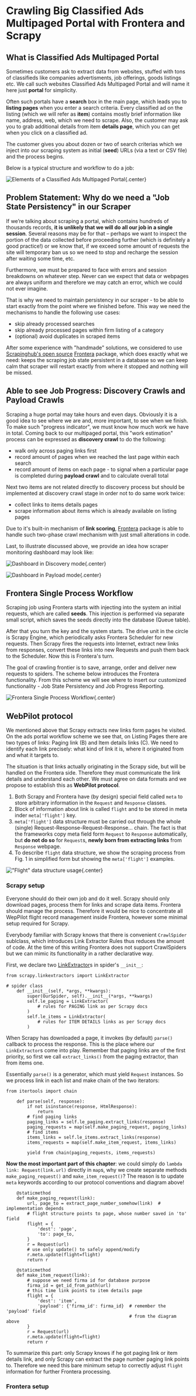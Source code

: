# Crawling Big Classified Ads Multipaged Portal with Frontera and Scrapy

## What is Classified Ads Multipaged Portal

Sometimes customers ask to extract data from websites, stuffed with tons of classifieds like companies advertisments, job offerings, goods listings etc. We call such websites Classified Ads Multipaged Portal and will name it here just **portal** for simplicity.

Often such portals have a **search** box in the main page, which leads you to **listing pages** when you enter a search criteria. Every classified ad on the listing (which we will refer as **item**) contains mostly brief information like name, address, web, which we need to scrape. Also, the customer may ask you to grab additional details from item **details page**, which you can get when you click on a classified ad.

The customer gives you about dozen or two of search criterias which we inject into our scraping system as initial (**seed**) URLs (via a text or CSV file) and the process begins.

Below is a typical structure and workflow to do a job:

![Elements of a Classified Ads Multipaged Portal](webpilot/camp_elems.svg){.center}

## Problem Statement: Why do we need a "Job State Persistency" in our Scraper

If we’re talking about scraping a portal, which contains hundreds of thousands records, **it is unlikely that we will do all our job in a single session**. Several reasons may be for that – perhaps we want to inspect the portion of the data collected before proceeding further (which is definitely a good practice!) or we know that, if we exceed some amount of requests the site will temporary ban us so we need to stop and recharge the session after waiting some time, etc.

Furthermore, we must be prepared to face with errors and session breakdowns on whatever step. Never can we expect that data or webpages are always uniform and therefore we may catch an error, which we could not ever imagine.

That is why we need to maintain persistency in our scraper - to be able to start exactly from the point where we finished before. This way we need the mechanisms to handle the following use cases:

- skip already processed searches
- skip already processed pages within firm listing of a category
- (optional) avoid duplicates in scraped items

After some experience with "handmade" solutions, we considered to use [Scrapinghub's open source] [Frontera] package, which does exactly what we need: keeps the scraping job state persistent in a database so we can keep calm that scraper will restart exactly from where it stopped and nothing will be missed.

## Able to see Job Progress: Discovery Crawls and Payload Crawls

Scraping a huge portal may take hours and even days. Obviously it is a good idea to see where we are and, more important, to see when we finish. To make such "progress indicator", we must know how much work we have in total. Coming back to our multipaged portal, this "work estimation" process can be expressed as **discovery crawl** to do the following:

- walk only across paging links first
- record amount of pages when we reached the last page within each search
- record amount of items on each page - to signal when a particular page is completed during **payload crawl** and to calculate overall total

Next two items are not related directly to discovery process but should be implemented at discovery crawl stage in order not to do same work twice:

- collect links to items details pages
- scrape information about items which is already available on listing pages

Due to it's built-in mechanism of **link scoring**, [Frontera] package is able to handle such two-phase crawl mechanism with just small alterations in code.

Last, to illustrate discussed above, we provide an idea how scraper monitoring dashboard may look like:

![Dashboard in Discovery mode](webpilot/discover_dash.svg){.center}

![Dashboard in Payload mode](webpilot/payload_dash.svg){.center}

## Frontera Single Process Workflow

Scraping job using Frontera starts with injecting into the system an initial requests, which are called **seeds**. This injection is performed via separate small script, which saves the seeds directly into the database (Queue table).

After that you turn the key and the system starts. The drive unit in the circle is Scrapy Engine, which periodically asks Frontera Scheduler for new requests. Then Scrapy fires the requests into Internet, extract new links from responses, convert these links into new Requests and push them back to the Scheduler. Now this is Frontera's turn.

The goal of crawling frontier is to save, arrange, order and deliver new requests to spiders. The scheme below introduces the Frontera functionality. From this scheme we will see where to insert our customized functionality - Job State Persistency and Job Progress Reporting.

![Frontera Single Process Workflow](webpilot/frontera_workflow.svg){.center}

## WebPilot protocol

We mentioned above that Scrapy extracts new links form pages he visited. On the ads portal workflow scheme we see that, on Listing Pages there are two types of links: Paging link (B) and Item details links (C). We need to identify each link precisely: what kind of link it is, where it originated from and what it targets to.

The situation is that links actually originating in the Scrapy side, but will be handled on the Frontera side. Therefore they must communicate the link details and understand each other. We must agree on data formats and we propose to establish this as **WebPilot protocol**.

1. Both Scrapy and Frontera have (by design) special field called `meta` to store arbitrary information in the `Request` and `Response` classes.
2. Block of information about link is called `flight` and to be stored in meta inder `meta['flight']` key.
3. `meta['flight']` data structure must be carried out through the whole (single) Request-Response-Request-Response... chain. The fact is that the frameworks copy meta field form `Request` to `Response` automatically, but **do not do so** for `Request`s, **newly born from extracting links** from `Response` webpage.
4. To describe `flight` data structure, we show the scraping process from Fig. 1 in simplified form but showing the `meta['flight']` examples.

!["Flight" data structure usage](webpilot/flight_struct.svg){.center}

### Scrapy setup

Everyone should do their own job and do it well. Scrapy should only download pages, process them for links and scrape data items. Frontera should manage the process. Therefore it would be nice to concentrate all WepPilot flight record management inside Frontera, however some minimal setup required for Scrapy.

Everybody familiar with Scrapy knows that there is convenient `CrawlSpider` sublclass, which introduces Link Extractor Rules thus reduces the amount of code. At the time of this writing Frontera does not support CrawlSpiders but we can mimic its functionality in a rather declarative way.

First, we declare two [LinkExtractor]s in spider's `__init__`:

~~~~~~~~~~~~~~~~~~~~~~~~~~~~~~~~ {.python .numberLines}
from scrapy.linkextractors import LinkExtractor

# spider class
    def __init__(self, *args, **kwargs):
        super(OurSpider, self).__init__(*args, **kwargs)
        self.le_paging = LinkExtractor(
            # rules for PAGING link as per Scrapy docs
        )
        self.le_items = LinkExtractor(
            # rules for ITEM DETAILS links as per Scrapy docs
        )

~~~~~~~~~~~~~~~~~~~~~~~~~~~~~~~~

When Scrapy has downloaded a page, it invokes (by default) `parse()` callback to process the response. This is the place where our `LinkExtractor`s come into play. Remember that paging links are of the first priority, so first we call `extract_links()` from the paging extractor, than from items one.

Essentially `parse()` is a generator, which must yield `Request` instances. So we process link in each list and make chain of the two iterators:

~~~~~~~~~~~~~~~~~~~~~~~~~~~~~~~~ {.python .numberLines}
from itertools import chain

    def parse(self, response):
        if not isinstance(response, HtmlResponse):
            return
        # find paging links
        paging_links = self.le_paging.extract_links(response)
        paging_requests = map(self.make_paging_request, paging_links)
        # find items
        items_links = self.le_items.extract_links(response)
        items_requests = map(self.make_item_request, items_links)
        
        yield from chain(paging_requests, items_requests)
~~~~~~~~~~~~~~~~~~~~~~~~~~~~~~~~

**Now the most important part of this chapter**: we could simply do `lambda link: Request(link.url)` directly in `map`s, why we create separate methods `make_paging_request()` and `make_item_request()`? The reason is to update `meta` keywords according to our protocol conventions and diagram above!

~~~~~~~~~~~~~~~~~~~~~~~~~~~~~~~~ {.python .numberLines}
    @staticmethod
    def make_paging_request(link):
        url, page_to = extract_page_number_somehow(link)  # implementation depends
        # flight structure points to page, whose number saved in 'to' field
        flight = {
            'dest': 'page',
            'to': page_to,
        }
        r = Request(url)
        # use only update() to safely append/modify
        r.meta.update(flight=flight)
        return r

    @staticmethod
    def make_item_request(link):
        # suppose we need firma id for database purpose
        firma_id = get_id_from_path(url)
        # this time link points to item details page
        flight = {
            'dest': 'item',
            'payload': {'firma_id': firma_id}  # remember the 'payload' field
                                               # from the diagram above
        }
        r = Request(url)
        r.meta.update(flight=flight)
        return r
~~~~~~~~~~~~~~~~~~~~~~~~~~~~~~~~

To summarize this part: only Scrapy knows if he got paging link or item details link, and only Scrapy can extract the page number paging link points to. Therefore we need this bare minimum setup to correctly adjust `flight` information for further Frontera processing.

### Frontera setup

[Scrapinghub's open source]: https://scrapinghub.com/open-source
[Frontera]: https://github.com/scrapinghub/frontera
[LinkExtractor]: https://docs.scrapy.org/en/latest/topics/link-extractors.html
